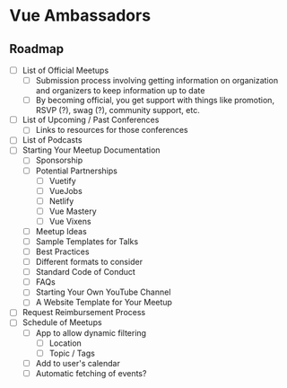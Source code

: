 # Vue Ambassadors

## Roadmap

*   [ ] List of Official Meetups
    *   [ ] Submission process involving getting information on organization and organizers to keep information up to date
    *   [ ] By becoming official, you get support with things like promotion, RSVP (?), swag (?), community support, etc.
*   [ ] List of Upcoming / Past Conferences
    *   [ ] Links to resources for those conferences
*   [ ] List of Podcasts
*   [ ] Starting Your Meetup Documentation
    *   [ ] Sponsorship
    *   [ ] Potential Partnerships
        *   [ ] Vuetify
        *   [ ] VueJobs
        *   [ ] Netlify
        *   [ ] Vue Mastery
        *   [ ] Vue Vixens
    *   [ ] Meetup Ideas
    *   [ ] Sample Templates for Talks
    *   [ ] Best Practices
    *   [ ] Different formats to consider
    *   [ ] Standard Code of Conduct
    *   [ ] FAQs
    *   [ ] Starting Your Own YouTube Channel
    *   [ ] A Website Template for Your Meetup
*   [ ] Request Reimbursement Process
*   [ ] Schedule of Meetups
    *   [ ] App to allow dynamic filtering
        *   [ ] Location
        *   [ ] Topic / Tags
    *   [ ] Add to user's calendar
    *   [ ] Automatic fetching of events?
